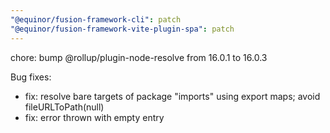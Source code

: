 ```yaml
---
"@equinor/fusion-framework-cli": patch
"@equinor/fusion-framework-vite-plugin-spa": patch
---
```


chore: bump @rollup/plugin-node-resolve from 16.0.1 to 16.0.3

Bug fixes:
- fix: resolve bare targets of package "imports" using export maps; avoid fileURLToPath(null)
- fix: error thrown with empty entry
